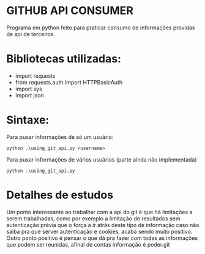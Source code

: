 # GITHUB API CONSUMER
 Programa em python feito para praticar consumo de informações providas de api de terceiros.

# Bibliotecas utilizadas:
- import requests
- from requests.auth import HTTPBasicAuth
- import sys
- import json

# Sintaxe:
Para puxar informações de só um usuário:
```sh# 
python .\using_git_api.py <username> 
````
Para puxar informações de vários usuários (parte ainda não implementada)
```sh#
python .\using_git_api.py
````
# Detalhes de estudos
Um ponto interessante ao trabalhar com a api do git é que há limitações a serem trabalhadas, como por exemplo a limitação de resultados sem autenticação prévia que o força a ir atrás deste tipo de informação caso não saiba pra que server autenticação e cookies, acaba sendo muito positivo. Outro ponto posítivo é pensar o que dá pra fazer com todas as informações que podem ser reunidas, afinal de contas informação é poder.git